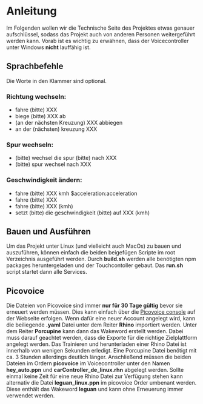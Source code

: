 # Anleitung
Im Folgenden wollen wir die Technische Seite des Projektes etwas genauer aufschlüssel, sodass das Projekt auch von anderen Personen weitergeführt werden kann.
Vorab ist es wichtig zu erwähnen, dass der Voicecontroller unter Windows __nicht__ lauffähig ist.

## Sprachbefehle
Die Worte in den Klammer sind optional.

### Richtung wechseln:
- fahre (bitte) XXX
- biege (bitte) XXX ab
- (an der nächsten Kreuzung) XXX abbiegen
- an der (nächsten) kreuzung XXX

### Spur wechseln:
- (bitte) wechsel die spur (bitte) nach XXX
- (bitte) spur wechsel nach XXX

### Geschwindigkeit ändern:
- fahre (bitte) XXX kmh $acceleration:acceleration
- fahre (bitte) XXX
- fahre (bitte) XXX (kmh)
- setzt (bitte) die geschwindigkeit (bitte) auf XXX (kmh)

## Bauen und Ausführen
Um das Projekt unter Linux (und vielleicht auch MacOs) zu bauen und auszuführen, können einfach die beiden beigefügen Scripte im root Verzeichnis ausgeführt werden. Durch __build.sh__ werden alle benötigten npm packages heruntergeladen und der Touchcontoller gebaut. Das __run.sh__ script startet dann alle Services.

## Picovoice
Die Dateien von Picovoice sind immer __nur für 30 Tage gültig__ bevor sie erneuert werden müssen. Dies kann einfach über die [Picovoice console](https://console.picovoice.ai/) auf der Webseite erfolgen. 
Wenn dafür eine neuer Account angelegt wird, kann die beiliegende __.yaml__ Datei unter dem Reiter __Rhino__ importiert werden. Unter dem Reiter __Porcupine__ kann dann das Wakeword erstellt werden. Dabei muss darauf geachtet werden, dass die Exporte für die richtige Zielplattform angelegt werden.
Das Trainieren und herunterladen einer Rhino Datei ist innerhalb von wenigen Sekunden erledigt. Eine Porcupine Datei benötigt mit ca. 3 Stunden allerdings deutlich länger.
Anschließend müssen die beiden Dateien im Ordern __picovoice__ im Voicecontroller unter den Namen __hey_auto.ppn__ und __carController_de_linux.rhn__ abgelegt werden.
Sollte einmal keine Zeit für eine neue Rhino Datei zur Verfügung stehen kann alternativ die Datei __leguan_linux.ppn__ im picovoice Order umbenant werden. Diese enthält das Wakeword __leguan__ und kann ohne Erneuerung immer verwendet werden.


